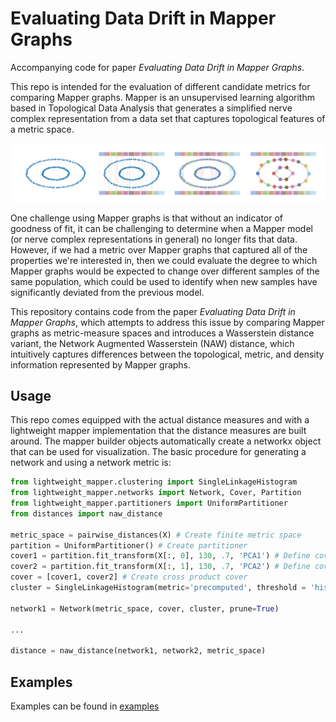 # Evaluating Data Drift in Mapper Graphs

Accompanying code for paper *Evaluating Data Drift in Mapper Graphs*. 

This repo is intended for the evaluation of different candidate metrics for 
comparing Mapper graphs. Mapper is an unsupervised learning algorithm based 
in Topological Data Analysis that generates a simplified nerve complex 
representation from a data set that captures topological features of a 
metric space.

![alt text](images/mapper_overview.png)

One challenge using Mapper graphs is that without an indicator of goodness
of fit, it can be challenging to determine when a Mapper model (or nerve 
complex representations in general) no longer fits that data. However, if 
we had a metric over Mapper graphs that captured all of the properties we're
interested in, then we could evaluate the degree to which Mapper graphs would
be expected to change over different samples of the same population, which 
could be used to identify when new samples have significantly deviated from
the previous model. 

This repository contains code from the paper *Evaluating Data Drift in Mapper Graphs*,
 which attempts to address this issue by comparing Mapper
graphs as metric-measure spaces and introduces a Wasserstein distance variant,
 the Network Augmented Wasserstein (NAW) distance, which intuitively captures
 differences between the topological, metric, and density information represented
 by Mapper graphs. 
 
## Usage

This repo comes equipped with the actual distance measures and with a lightweight 
mapper implementation that the distance measures are built around. The mapper builder
objects automatically create a networkx object that can be used for visualization. The
basic procedure for generating a network and using a network metric is:

```python
from lightweight_mapper.clustering import SingleLinkageHistogram
from lightweight_mapper.networks import Network, Cover, Partition
from lightweight_mapper.partitioners import UniformPartitioner
from distances import naw_distance

metric_space = pairwise_distances(X) # Create finite metric space
partition = UniformPartitioner() # Create partitioner
cover1 = partition.fit_transform(X[:, 0], 130, .7, 'PCA1') # Define cover parameters
cover2 = partition.fit_transform(X[:, 1], 130, .7, 'PCA2') # Define cover parameters
cover = [cover1, cover2] # Create cross product cover
cluster = SingleLinkageHistogram(metric='precomputed', threshold = 'histogram') # Any sklearn API compatible clusterer

network1 = Network(metric_space, cover, cluster, prune=True)

...

distance = naw_distance(network1, network2, metric_space)
```


## Examples
Examples can be found in [examples](https://github.com/uaianon888/uai19_mapper_drift) 

